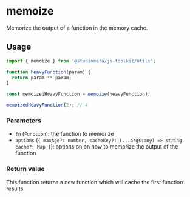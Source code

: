 # memoize

Memorize the output of a function in the memory cache.

## Usage

```js twoslash
import { memoize } from '@studiometa/js-toolkit/utils';

function heavyFunction(param) {
  return param ** param;
}

const memoizedHeavyFunction = memoize(heavyFunction);

memoizedHeavyFunction(2); // 4
```

### Parameters

- `fn` (`Function`): the function to memorize
- `options` (`{ maxAge?: number, cacheKey?: (...args:any) => string, cache?: Map }`): options on on how to memorize the output of the function

### Return value

This function returns a new function which will cache the first function results.
